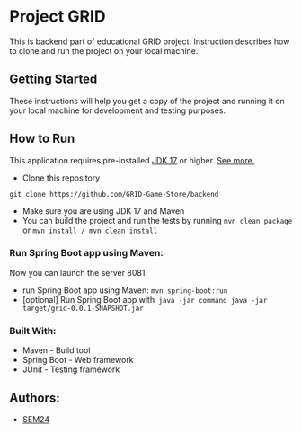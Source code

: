 # Project GRID
This is backend part of educational GRID project. Instruction describes how to clone and run the project on your local machine. 
## Getting Started
These instructions will help you get a copy of the project and running it on your local machine for development and testing purposes.

## How to Run 

This application requires pre-installed [JDK 17](https://www.oracle.com/java/technologies/javase/jdk17-archive-downloads.html) or higher. [See more.](https://www.oracle.com/java/technologies/downloads/#jdk19-windows)

* Clone this repository
```
git clone https://github.com/GRID-Game-Store/backend
```
* Make sure you are using JDK 17 and Maven
* You can build the project and run the tests by running ```mvn clean package```
or 
```mvn install / mvn clean install```

### Run Spring Boot app using Maven:
Now you can launch the server 8081.

* run Spring Boot app using Maven:
```mvn spring-boot:run```
* [optional] Run Spring Boot app with``` java -jar command
java -jar target/grid-0.0.1-SNAPSHOT.jar```

### Built With:
* Maven - Build tool
* Spring Boot - Web framework
* JUnit - Testing framework
  
## Authors:

* [SEM24](https://github.com/SEM24)
